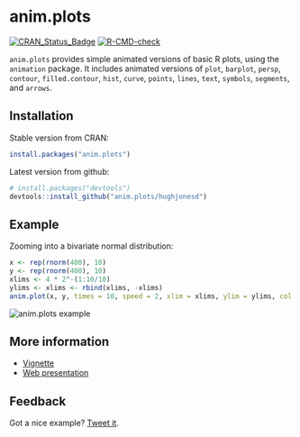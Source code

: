 # anim.plots

<!-- badges: start -->
[![CRAN_Status_Badge](http://www.r-pkg.org/badges/version/anim.plots)](https://cran.r-project.org/package=anim.plots)
[![R-CMD-check](https://github.com/hughjonesd/anim.plots/workflows/R-CMD-check/badge.svg)](https://github.com/hughjonesd/anim.plots/actions)
<!-- badges: end -->


`anim.plots` provides simple animated versions of basic R plots, using the `animation`
package. It includes animated versions of `plot`, `barplot`, `persp`, `contour`,
`filled.contour`, `hist`, `curve`, `points`, `lines`, `text`, `symbols`, `segments`, and
`arrows`.

## Installation

Stable version from CRAN:

```R
install.packages("anim.plots")
```

Latest version from github:

```R
# install.packages("devtools")
devtools::install_github("anim.plots/hughjonesd")
```

## Example

Zooming into a bivariate normal distribution:

```R
x <- rep(rnorm(400), 10)
y <- rep(rnorm(400), 10)
xlims <- 4 * 2^-(1:10/10)
ylims <- xlims <- rbind(xlims, -xlims)
anim.plot(x, y, times = 10, speed = 2, xlim = xlims, ylim = ylims, col = rgb(0,1,0,.3), pch = 19) 
```

![anim.plots example](https://hughjonesd.github.io/anim.plots/readme-example.gif)

## More information

* [Vignette](https://hughjonesd.github.io/anim.plots/anim.plots.html)
* [Web presentation](https://hughjonesd.github.io/anim.plots/anim-plots-presentation.html)

## Feedback


Got a nice example? <a class="twitter-share-button"
  href="https://twitter.com/intent/tweet?text=@davidhughjones&hashtags=anim.plots,Rstats">
Tweet it</a>.
